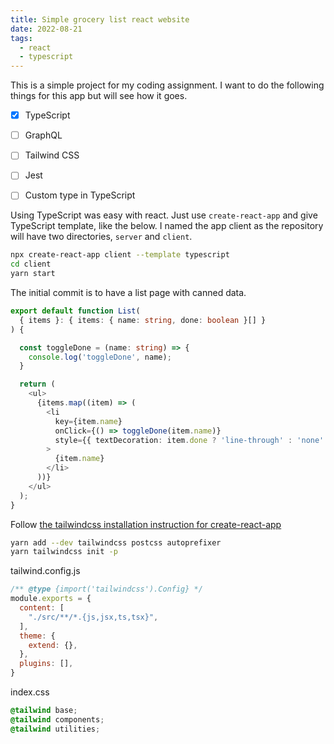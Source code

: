 ```yaml
---
title: Simple grocery list react website
date: 2022-08-21
tags:
  - react
  - typescript
---
```


This is a simple project for my coding assignment. I want to do the following things for this app but will see how it goes. 

- [x] TypeScript

- [ ] GraphQL

- [ ] Tailwind CSS

- [ ] Jest

- [ ] Custom type in TypeScript

Using TypeScript was easy with react. Just use `create-react-app` and give TypeScript template, like the below.  I named the app client as the repository will have two directories, `server` and `client`. 

```bash
npx create-react-app client --template typescript
cd client
yarn start
```

The initial commit is to have a list page with canned data.

```typescript
export default function List(
  { items }: { items: { name: string, done: boolean }[] }
) {

  const toggleDone = (name: string) => {
    console.log('toggleDone', name);
  }

  return (
    <ul>
      {items.map((item) => (
        <li
          key={item.name}
          onClick={() => toggleDone(item.name)}
          style={{ textDecoration: item.done ? 'line-through' : 'none' }}
        >
          {item.name}
        </li>
      ))}
    </ul>
  );
}
```

Follow [the tailwindcss installation instruction for create-react-app](https://tailwindcss.com/docs/guides/create-react-app)

```bash
yarn add --dev tailwindcss postcss autoprefixer
yarn tailwindcss init -p
```

tailwind.config.js

```javascript
/** @type {import('tailwindcss').Config} */ 
module.exports = {
  content: [
    "./src/**/*.{js,jsx,ts,tsx}",
  ],
  theme: {
    extend: {},
  },
  plugins: [],
}
```

index.css

```css
@tailwind base;
@tailwind components;
@tailwind utilities;
```

